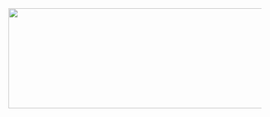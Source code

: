 <img src="https://github-readme-stats.vercel.app/api?username=william-Dic&show_icons=true&bg_color=00000000" width="650" height="200" />
